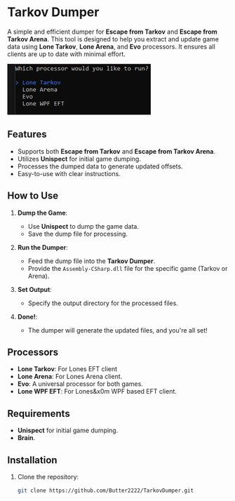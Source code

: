 # Tarkov Dumper

A simple and efficient dumper for **Escape from Tarkov** and **Escape from Tarkov Arena**. This tool is designed to help you extract and update game data using **Lone Tarkov**, **Lone Arena**, and **Evo** processors. It ensures all clients are up to date with minimal effort.

![Preview](preview/preview.png)

## Features
- Supports both **Escape from Tarkov** and **Escape from Tarkov Arena**.
- Utilizes **Unispect** for initial game dumping.
- Processes the dumped data to generate updated offsets.
- Easy-to-use with clear instructions.

## How to Use

1. **Dump the Game**:
   - Use **Unispect** to dump the game data.
   - Save the dump file for processing.

2. **Run the Dumper**:
   - Feed the dump file into the **Tarkov Dumper**.
   - Provide the `Assembly-CSharp.dll` file for the specific game (Tarkov or Arena).

3. **Set Output**:
   - Specify the output directory for the processed files.

4. **Done!**:
   - The dumper will generate the updated files, and you're all set!

## Processors
- **Lone Tarkov**: For Lones EFT client
- **Lone Arena**: For Lones Arena client.
- **Evo**: A universal processor for both games.
- **Lone WPF EFT**: For Lones&x0m WPF based EFT client.

## Requirements
- **Unispect** for initial game dumping.
- **Brain**.

## Installation
1. Clone the repository:
   ```bash
   git clone https://github.com/Butter2222/TarkovDumper.git
